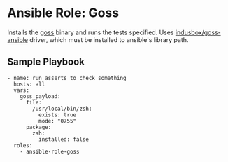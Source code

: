 # Ansible Role: Goss

Installs the [goss](https://github.com/aelsabbahy/goss) binary and runs the
tests specified. Uses [indusbox/goss-ansible](https://github.com/indusbox/goss-ansible)
driver, which must be installed to ansible's library path.

## Sample Playbook

```
- name: run asserts to check something
  hosts: all
  vars:
    goss_payload:
      file:
        /usr/local/bin/zsh:
          exists: true
          mode: "0755"
      package:
        zsh:
          installed: false
  roles:
    - ansible-role-goss

```
